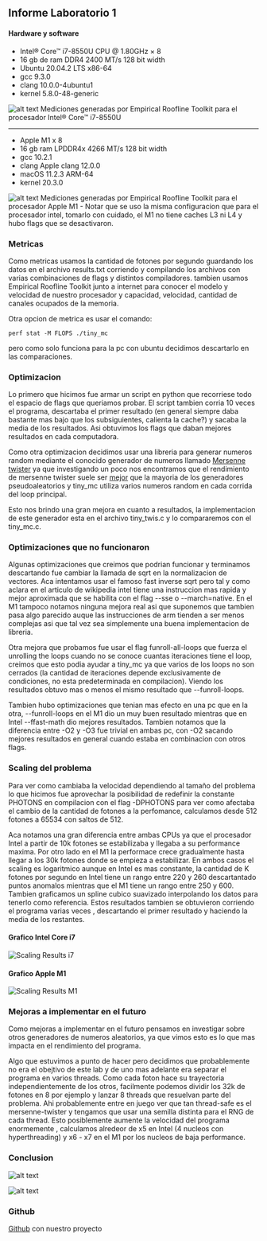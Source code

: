 ## Informe Laboratorio 1

#### Hardware y software
- Intel® Core™ i7-8550U CPU @ 1.80GHz × 8 
- 16 gb de ram DDR4 2400 MT/s 128 bit width
- Ubuntu 20.04.2 LTS x86-64
- gcc 9.3.0
- clang 10.0.0-4ubuntu1
- kernel 5.8.0-48-generic 

![alt text](i7.png)
Mediciones generadas por Empirical Roofline Toolkit para el procesador Intel® Core™ i7-8550U

---------------------------

- Apple M1 x 8
- 16 gb ram LPDDR4x 4266 MT/s 128 bit width
- gcc 10.2.1
- clang Apple clang 12.0.0
- macOS 11.2.3 ARM-64
- kernel 20.3.0

![alt text](m1.png)
Mediciones generadas por Empirical Roofline Toolkit para el procesador Apple M1 - Notar que se uso la misma configuracion que para el procesador intel, tomarlo con cuidado, el M1 no tiene caches L3 ni L4 y hubo flags que se desactivaron.

### Metricas
Como metricas usamos la cantidad de fotones por segundo guardando los datos en el archivo results.txt
corriendo y compilando los archivos con varias combinaciones de flags y distintos compiladores.
tambien usamos Empirical Roofline Toolkit junto a internet para conocer el modelo y velocidad de nuestro procesador y  capacidad, velocidad, cantidad de canales ocupados de la memoria. 

Otra opcion de metrica es usar el comando: 

    perf stat -M FLOPS ./tiny_mc

pero como solo funciona para la pc con ubuntu decidimos descartarlo en las comparaciones.

### Optimizacion 
Lo primero que hicimos fue armar un script en python que recorriese todo el espacio de flags que queriamos probar. El script tambien corria 10 veces el programa, descartaba el primer resultado (en general siempre daba bastante mas bajo que los subsiguientes, calienta la cache?) y sacaba la media de los resultados. Asi obtuvimos los flags que daban mejores resultados en cada computadora.

Como otra optimizacion decidimos usar una libreria para generar numeros random mediante el conocido generador de numeros llamado [Mersenne twister](https://github.com/ESultanik/mtwister) ya que investigando un poco nos encontramos que el rendimiento de mersenne twister suele ser [mejor](https://stackoverflow.com/questions/32027839/why-is-mersenne-twister-faster-than-the-linear-congruential-generator) que la mayoria de los generadores pseudoaleatorios y tiny_mc utiliza varios numeros random en cada corrida del loop principal.

Esto nos brindo una gran mejora en cuanto a resultados, la implementacion de este generador esta en el archivo tiny_twis.c y lo compararemos con el tiny_mc.c.

### Optimizaciones que no funcionaron
Algunas optimizaciones que creimos que podrian funcionar y terminamos descartando fue cambiar la llamada de sqrt en la normalizacion de vectores. Aca intentamos usar el famoso fast inverse sqrt pero tal y como aclara en el articulo de wikipedia intel tiene una instruccion mas rapida y mejor aproximada que se habilita con el flag --sse o --march=native. En el M1 tampoco notamos ninguna mejora real asi que suponemos que tambien pasa algo parecido auque las instrucciones de arm tienden a ser menos complejas asi que tal vez sea simplemente una buena implementacion de libreria.

Otra mejora que probamos fue usar el flag funroll-all-loops que fuerza el unrolling the loops cuando no se conoce cuantas iteraciones tiene el loop, creimos que esto podia ayudar a tiny_mc ya que varios de los loops no son cerrados (la cantidad de iteraciones depende exclusivamente de condiciones, no esta predeterminada en compilacion). Viendo los resultados obtuvo mas o menos el mismo resultado que --funroll-loops.

Tambien hubo optimizaciones que tenian mas efecto en una pc que en la otra, --funroll-loops en el M1 dio un muy buen resultado mientras que en Intel --ffast-math dio mejores resultados. Tambien notamos que la diferencia entre -O2 y -O3 fue trivial en ambas pc, con -O2 sacando mejores resultados en general cuando estaba en combinacion con otros flags.
### Scaling del problema
Para ver como cambiaba la velocidad dependiendo al tamaño del problema lo que hicimos fue aprovechar la posibilidad de redefinir la constante PHOTONS en compilacion con el flag -DPHOTONS para ver como afectaba el cambio de la cantidad de fotones a la perfomance, calculamos desde 512 fotones a 65534 con saltos de 512. 

Aca notamos una gran diferencia entre ambas CPUs ya que el procesador Intel a partir de 10k fotones se estabilizaba y llegaba a su performance maxima. Por otro lado en el M1 la performace crece gradualmente hasta llegar a los 30k fotones donde se empieza a estabilizar. En ambos casos el scaling es logaritmico aunque en Intel es mas constante, la cantidad de K fotones por segundo en Intel tiene un rango entre 220 y 260 descartantado puntos anomalos mientras que el M1 tiene un rango entre 250 y 600.
Tambien graficamos un spline cubico suavizado interpolando los datos para tenerlo como referencia. Estos resultados tambien se obtuvieron corriendo el programa varias veces , descartando el primer resultado y haciendo la media de los restantes. 
#### Grafico Intel Core i7
![Scaling Results i7](Result_i7.png)
#### Grafico Apple M1
![Scaling Results M1](Result_M1.png)

### Mejoras a implementar en el futuro
Como mejoras a implementar en el futuro pensamos en investigar sobre otros generadores de numeros aleatorios, ya que vimos esto es lo que mas impacta en el rendimiento del programa. 

Algo que estuvimos a punto de hacer pero decidimos que probablemente no era el obejtivo de este lab y de uno mas adelante era separar el programa en varios threads. Como cada foton hace su trayectoria independientemente de los otros, facilmente podemos dividir los 32k de fotones en 8 por ejemplo y lanzar 8 threads que resuelvan parte del problema. Ahi probablemente entre en juego ver que tan thread-safe es el mersenne-twister y tengamos que usar una semilla distinta para el RNG de cada thread. Esto posiblemente aumente la velocidad del programa enormemente , calculamos alredeor de x5 en Intel (4 nucleos con hyperthreading) y x6 - x7 en el M1 por los nucleos de baja performance.

### Conclusion


![alt text](resi7.png)


![alt text](resM1.png)

### Github
[Github](https://github.com/fedeiman/tiny_mc) con nuestro proyecto
